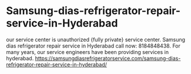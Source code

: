 # Samsung-dias-refrigerator-repair-service-in-Hyderabad
our service center is unauthorized {fully private} service center. Samsung dias refrigerator repair service in Hyderabad call now: 8184848438. For many years, our service engineers have been providing services in hyderabad. https://samsungdiasrefrigeratorservice.com/samsung-dias-refrigerator-repair-service-in-hyderabad/
